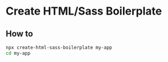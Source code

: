 # Create HTML/Sass Boilerplate

## How to
```sh
npx create-html-sass-boilerplate my-app
cd my-app
```
